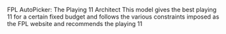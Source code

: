 FPL AutoPicker: The Playing 11 Architect
This model gives the best playing 11 for a certain fixed budget and follows the various constraints imposed as the FPL website and recommends the playing 11
